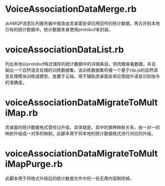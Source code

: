 VoiceAssociationDataMerge.rb
==

从AMQP消息队列服务器中接收由灵桌面安卓应用回传的统计数据，再合并到本地已有的统计数据中。统计数据本身使用protobuf来封装。

voiceAssociationDataList.rb
==

列出本地以protobuf格式储存的统计数据中的详细条目，供肉眼查看数据，并且输出一个自然语言处理的训练数据集。该训练数据集将被一个基于nlp.js的自然语言处理模块训练成模型，放置于云端，用于辅助灵桌面安卓应用提升语音识别指令的准确度。

voiceAssociationDataMigrateToMultiMap.rb
==

灵桌面的统计数据格式曾经过升级，具体就是，其中的某种映射关系，由一对一的映射升级成一对多的映射。此脚本用于将本地的统计数据格式进行对应的升级。

voiceAssociationDataMigrateToMultiMapPurge.rb
==

此脚本用于将格式升级后的统计数据文件中的一些无用内容剔除掉。
